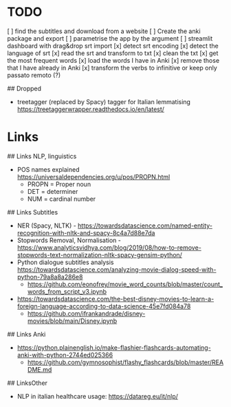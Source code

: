 # TODO
[ ] find the subtitles and download from a website
[ ] Create the anki package and export
[ ] parametrise the app by the argument
[ ] streamlit dashboard with drag&drop srt import
[x] detect srt encoding
[x] detect the language of srt
[x] read the srt and transform to txt 
[x] clean the txt
[x] get the most frequent words
[x] load the words I have in Anki
[x] remove those that I have already in Anki
[x] transform the verbs to infinitive or keep only passato remoto (?)


## Dropped
- treetagger (replaced by Spacy) tagger for Italian lemmatising https://treetaggerwrapper.readthedocs.io/en/latest/
 
# Links

## Links NLP, linguistics
- POS names explained https://universaldependencies.org/u/pos/PROPN.html
    - PROPN = Proper noun 
    - DET = determiner
    - NUM = cardinal number

## Links Subtitles
- NER (Spacy, NLTK) - https://towardsdatascience.com/named-entity-recognition-with-nltk-and-spacy-8c4a7d88e7da 
- Stopwords Removal, Normalisation - https://www.analyticsvidhya.com/blog/2019/08/how-to-remove-stopwords-text-normalization-nltk-spacy-gensim-python/
- Python dialogue subtitles analysis https://towardsdatascience.com/analyzing-movie-dialog-speed-with-python-79a8a8a286e8
    - https://github.com/eonofrey/movie_word_counts/blob/master/count_words_from_script_v3.ipynb
- https://towardsdatascience.com/the-best-disney-movies-to-learn-a-foreign-language-according-to-data-science-45e7fd084a78
    - https://github.com/ifrankandrade/disney-movies/blob/main/Disney.ipynb

## Links Anki
- https://python.plainenglish.io/make-flashier-flashcards-automating-anki-with-python-2744ed025366
    - https://github.com/gymnosophist/flashy_flashcards/blob/master/README.md

## LinksOther
- NLP in italian healthcare usage: https://datareg.eu/it/nlp/